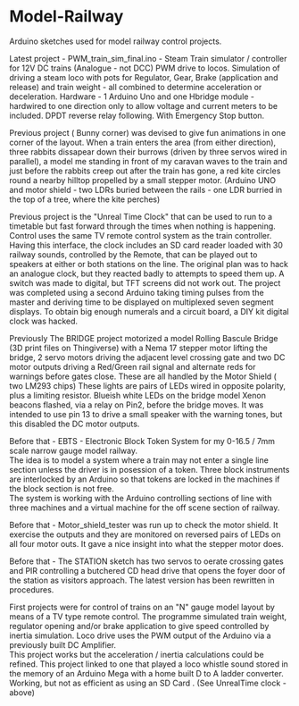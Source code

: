 # Model-Railway
Arduino sketches used for model railway control projects.

Latest project - PWM_train_sim_final.ino -  Steam Train simulator / controller for 12V DC trains (Analogue - not DCC)    PWM drive to locos.  Simulation of driving a steam loco with pots for Regulator, Gear, Brake  (application and release) and train weight - all combined to determine acceleration or deceleration.   Hardware - 1 Arduino Uno and one Hbridge module - hardwired to one direction only to allow voltage and current meters to be included.  DPDT reverse relay following.   With Emergency Stop button.

Previous project ( Bunny corner) was devised to give fun animations in one corner of the layout.  When a train enters the area (from either direction), three rabbits dissapear down their burrows (driven by three servos wired in parallel), a model me standing in front of my caravan waves to the train  and just before the rabbits creep out after the train has gone, a red kite circles round a nearby hilltop propelled by a small stepper motor.   (Arduino UNO and motor shield - two LDRs  buried between the rails - one LDR burried in the top of a tree, where the kite perches)

Previous  project is the  "Unreal Time Clock"  that can be used to run to a timetable but fast forward through the times when nothing is happening.   Control uses the same TV remote control system as the train controller.
Having this interface, the clock includes an SD card reader loaded with 30 railway sounds, controlled by the Remote, that can be played out to speakers at either or both stations on the line.
The original plan was to hack an analogue clock, but they reacted badly to attempts to speed them up.  A switch was made to digital, but TFT screens did not work out.  The project was completed using a second 
Arduino taking timing pulses from the master and deriving time to be displayed on multiplexed seven segment displays.
To obtain big enough numerals and a circuit board, a DIY kit digital clock was hacked.

Previously The BRIDGE project motorized a model Rolling Bascule Bridge  (3D print files on Thingiverse) with a Nema 17 stepper motor lifting the bridge, 2 servo motors driving the adjacent level crossing gate and two DC motor outputs driving a Red/Green rail signal and alternate reds for warnings before gates close.  These are all handled by the Motor Shield ( two LM293 chips)
These lights are pairs of LEDs wired in opposite polarity, plus a limiting resistor.  Blueish white LEDs on the bridge model Xenon beacons flashed, via a relay on Pin2, before the bridge moves. It was intended to use pin 13 to drive a small speaker with the warning tones, but this disabled the DC motor outputs.

Before that  -  EBTS - Electronic Block Token System for my 0-16.5 / 7mm scale narrow gauge model railway.   
The idea is to model a system where a train may not enter a single line section unless the driver is in posession of a token.    Three block instruments are interlocked by an Arduino so that tokens are locked in the machines if the block section is not free.   
The system is working with the Arduino controlling sections of line with three machines and a virtual machine for the off scene section of railway.

Before that  -  Motor_shield_tester was run up to check the motor shield.  It exercise the outputs and they are monitored on reversed pairs of LEDs on all four motor outs.  It gave a nice insight into what the stepper motor does.

Before that  -  The STATION sketch has two servos to oerate crossing gates and PIR controlling a butchered CD head drive that opens the foyer door of the station as visitors approach.    The latest version has been rewritten in procedures.

First projects were for control of trains on an "N" gauge model layout by means of a TV type remote control.
The programme simulated train weight, regulator opening and/or brake application to give speed controlled by inertia simulation.   Loco drive uses the PWM output of the Arduino via a previously built DC Amplifier.   
This project works but the acceleration / inertia calculations could be refined.
This project linked to one that played a loco whistle sound stored in the memory of an Arduino Mega with a home built D to A ladder converter.  Working, but not as efficient as using an SD Card .  (See UnrealTime clock - above)


